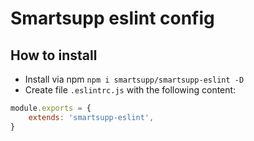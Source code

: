 # Smartsupp eslint config

## How to install

- Install via npm `npm i smartsupp/smartsupp-eslint -D`
- Create file `.eslintrc.js` with the following content:

```javascript
module.exports = {
	extends: 'smartsupp-eslint',
}
```
